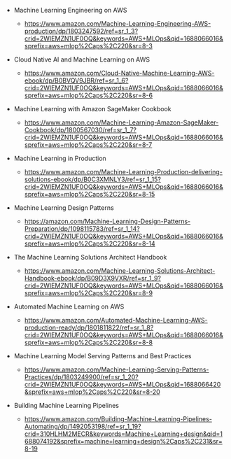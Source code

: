 - Machine Learning Engineering on AWS

  - https://www.amazon.com/Machine-Learning-Engineering-AWS-production/dp/1803247592/ref=sr_1_3?crid=2WIEMZN1UF0OQ&keywords=AWS+MLOps&qid=1688066016&sprefix=aws+mlop%2Caps%2C220&sr=8-3

- Cloud Native AI and Machine Learning on AWS

  - https://www.amazon.com/Cloud-Native-Machine-Learning-AWS-ebook/dp/B0BVQV9JBR/ref=sr_1_6?crid=2WIEMZN1UF0OQ&keywords=AWS+MLOps&qid=1688066016&sprefix=aws+mlop%2Caps%2C220&sr=8-6

- Machine Learning with Amazon SageMaker Cookbook

  - https://www.amazon.com/Machine-Learning-Amazon-SageMaker-Cookbook/dp/1800567030/ref=sr_1_7?crid=2WIEMZN1UF0OQ&keywords=AWS+MLOps&qid=1688066016&sprefix=aws+mlop%2Caps%2C220&sr=8-7

- Machine Learning in Production

  - https://www.amazon.com/Machine-Learning-Production-delivering-solutions-ebook/dp/B0C3XMNLY3/ref=sr_1_15?crid=2WIEMZN1UF0OQ&keywords=AWS+MLOps&qid=1688066016&sprefix=aws+mlop%2Caps%2C220&sr=8-15

- Machine Learning Design Patterns

  - https://amazon.com/Machine-Learning-Design-Patterns-Preparation/dp/1098115783/ref=sr_1_14?crid=2WIEMZN1UF0OQ&keywords=AWS+MLOps&qid=1688066016&sprefix=aws+mlop%2Caps%2C220&sr=8-14

- The Machine Learning Solutions Architect Handbook

  - https://www.amazon.com/Machine-Learning-Solutions-Architect-Handbook-ebook/dp/B09D3X9VXR/ref=sr_1_9?crid=2WIEMZN1UF0OQ&keywords=AWS+MLOps&qid=1688066016&sprefix=aws+mlop%2Caps%2C220&sr=8-9

- Automated Machine Learning on AWS

  - https://www.amazon.com/Automated-Machine-Learning-AWS-production-ready/dp/1801811822/ref=sr_1_8?crid=2WIEMZN1UF0OQ&keywords=AWS+MLOps&qid=1688066016&sprefix=aws+mlop%2Caps%2C220&sr=8-8

- Machine Learning Model Serving Patterns and Best Practices

  - https://www.amazon.com/Machine-Learning-Serving-Patterns-Practices/dp/1803249900/ref=sr_1_20?crid=2WIEMZN1UF0OQ&keywords=AWS+MLOps&qid=1688066420&sprefix=aws+mlop%2Caps%2C220&sr=8-20

- Building Machine Learning Pipelines
  - https://www.amazon.com/Building-Machine-Learning-Pipelines-Automating/dp/1492053198/ref=sr_1_19?crid=310HLHM2MECR&keywords=Machine+Learning+design&qid=1688074192&sprefix=machine+learning+design%2Caps%2C231&sr=8-19
